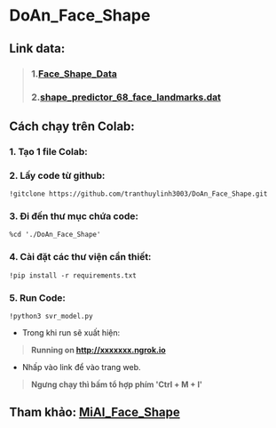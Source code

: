 # DoAn_Face_Shape

## Link data:
> ### 1.[Face\_Shape\_Data](./Data/face_shape_data.zip)
>
> ### 2.[shape\_predictor\_68\_face\_landmarks.dat](http://dlib.net/files/shape_predictor_68_face_landmarks.dat.bz2)
>

## Cách chạy trên Colab:

### 1. Tạo 1 file Colab:

### 2. Lấy code từ github:
```
!gitclone https://github.com/tranthuylinh3003/DoAn_Face_Shape.git
```

### 3. Đi đến thư mục chứa code:
```
%cd './DoAn_Face_Shape'
```

### 4. Cài đặt các thư viện cần thiết:
```
!pip install -r requirements.txt
```

### 5. Run Code:
```
!python3 svr_model.py
```

- Trong khi run sẽ xuất hiện:

> **Running on http://xxxxxxx.ngrok.io**

- Nhấp vào link để vào trang web.

> **Ngưng chạy thì bấm tổ hợp phím 'Ctrl + M + I'**


## Tham khảo: [MiAI\_Face\_Shape](https://github.com/thangnch/MiAI_Face_Shape)




